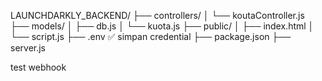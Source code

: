 LAUNCHDARKLY_BACKEND/
├── controllers/
│   └── koutaController.js
├── models/
│   ├── db.js
│   └── kuota.js
├── public/
│   ├── index.html
│   └── script.js
├── .env               ✅ simpan credential
├── package.json
├── server.js

test webhook